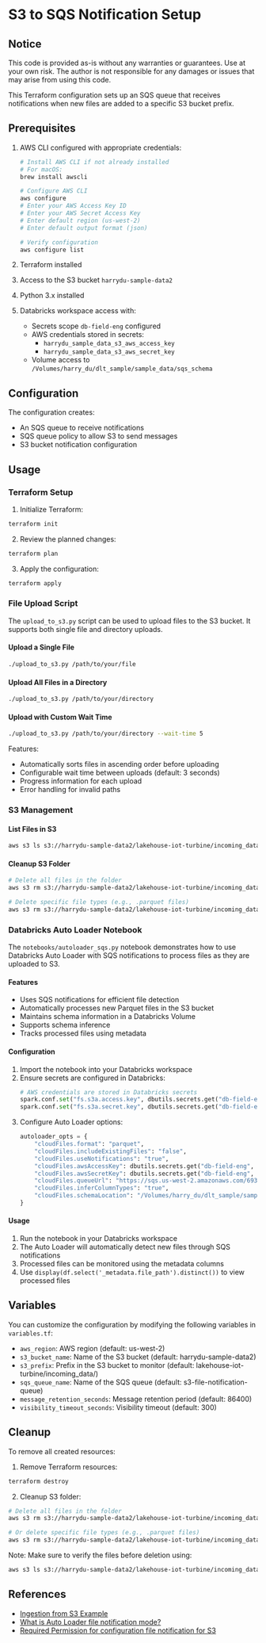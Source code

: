 # S3 to SQS Notification Setup

## Notice
This code is provided as-is without any warranties or guarantees. Use at your own risk. The author is not responsible for any damages or issues that may arise from using this code.

This Terraform configuration sets up an SQS queue that receives notifications when new files are added to a specific S3 bucket prefix.

## Prerequisites

1. AWS CLI configured with appropriate credentials:
   ```bash
   # Install AWS CLI if not already installed
   # For macOS:
   brew install awscli
   
   # Configure AWS CLI
   aws configure
   # Enter your AWS Access Key ID
   # Enter your AWS Secret Access Key
   # Enter default region (us-west-2)
   # Enter default output format (json)
   
   # Verify configuration
   aws configure list
   ```

2. Terraform installed
3. Access to the S3 bucket `harrydu-sample-data2`
4. Python 3.x installed
5. Databricks workspace access with:
   - Secrets scope `db-field-eng` configured
   - AWS credentials stored in secrets:
     - `harrydu_sample_data_s3_aws_access_key`
     - `harrydu_sample_data_s3_aws_secret_key`
   - Volume access to `/Volumes/harry_du/dlt_sample/sample_data/sqs_schema`

## Configuration

The configuration creates:
- An SQS queue to receive notifications
- SQS queue policy to allow S3 to send messages
- S3 bucket notification configuration

## Usage

### Terraform Setup

1. Initialize Terraform:
```bash
terraform init
```

2. Review the planned changes:
```bash
terraform plan
```

3. Apply the configuration:
```bash
terraform apply
```

### File Upload Script

The `upload_to_s3.py` script can be used to upload files to the S3 bucket. It supports both single file and directory uploads.

#### Upload a Single File
```bash
./upload_to_s3.py /path/to/your/file
```

#### Upload All Files in a Directory
```bash
./upload_to_s3.py /path/to/your/directory
```

#### Upload with Custom Wait Time
```bash
./upload_to_s3.py /path/to/your/directory --wait-time 5
```

Features:
- Automatically sorts files in ascending order before uploading
- Configurable wait time between uploads (default: 3 seconds)
- Progress information for each upload
- Error handling for invalid paths

### S3 Management

#### List Files in S3
```bash
aws s3 ls s3://harrydu-sample-data2/lakehouse-iot-turbine/incoming_data/ --recursive
```

#### Cleanup S3 Folder
```bash
# Delete all files in the folder
aws s3 rm s3://harrydu-sample-data2/lakehouse-iot-turbine/incoming_data/ --recursive

# Delete specific file types (e.g., .parquet files)
aws s3 rm s3://harrydu-sample-data2/lakehouse-iot-turbine/incoming_data/ --recursive --exclude "*" --include "*.parquet"
```

### Databricks Auto Loader Notebook

The `notebooks/autoloader_sqs.py` notebook demonstrates how to use Databricks Auto Loader with SQS notifications to process files as they are uploaded to S3.

#### Features
- Uses SQS notifications for efficient file detection
- Automatically processes new Parquet files in the S3 bucket
- Maintains schema information in a Databricks Volume
- Supports schema inference
- Tracks processed files using metadata

#### Configuration
1. Import the notebook into your Databricks workspace
2. Ensure secrets are configured in Databricks:
   ```python
   # AWS credentials are stored in Databricks secrets
   spark.conf.set("fs.s3a.access.key", dbutils.secrets.get("db-field-eng", "harrydu_sample_data_s3_aws_access_key"))
   spark.conf.set("fs.s3a.secret.key", dbutils.secrets.get("db-field-eng", "harrydu_sample_data_s3_aws_secret_key"))
   ```
3. Configure Auto Loader options:
   ```python
   autoloader_opts = {
       "cloudFiles.format": "parquet",
       "cloudFiles.includeExistingFiles": "false",
       "cloudFiles.useNotifications": "true",
       "cloudFiles.awsAccessKey": dbutils.secrets.get("db-field-eng", "harrydu_sample_data_s3_aws_access_key"),
       "cloudFiles.awsSecretKey": dbutils.secrets.get("db-field-eng", "harrydu_sample_data_s3_aws_secret_key"),
       "cloudFiles.queueUrl": "https://sqs.us-west-2.amazonaws.com/693773272364/s3-file-notification-queue",
       "cloudFiles.inferColumnTypes": "true",
       "cloudFiles.schemaLocation": "/Volumes/harry_du/dlt_sample/sample_data/sqs_schema"
   }
   ```

#### Usage
1. Run the notebook in your Databricks workspace
2. The Auto Loader will automatically detect new files through SQS notifications
3. Processed files can be monitored using the metadata columns
4. Use `display(df.select('_metadata.file_path').distinct())` to view processed files

## Variables

You can customize the configuration by modifying the following variables in `variables.tf`:
- `aws_region`: AWS region (default: us-west-2)
- `s3_bucket_name`: Name of the S3 bucket (default: harrydu-sample-data2)
- `s3_prefix`: Prefix in the S3 bucket to monitor (default: lakehouse-iot-turbine/incoming_data/)
- `sqs_queue_name`: Name of the SQS queue (default: s3-file-notification-queue)
- `message_retention_seconds`: Message retention period (default: 86400)
- `visibility_timeout_seconds`: Visibility timeout (default: 300)

## Cleanup

To remove all created resources:

1. Remove Terraform resources:
```bash
terraform destroy
```

2. Cleanup S3 folder:
```bash
# Delete all files in the folder
aws s3 rm s3://harrydu-sample-data2/lakehouse-iot-turbine/incoming_data/ --recursive

# Or delete specific file types (e.g., .parquet files)
aws s3 rm s3://harrydu-sample-data2/lakehouse-iot-turbine/incoming_data/ --recursive --exclude "*" --include "*.parquet"
```

Note: Make sure to verify the files before deletion using:
```bash
aws s3 ls s3://harrydu-sample-data2/lakehouse-iot-turbine/incoming_data/ --recursive
``` 


## References
- [Ingestion from S3 Example](../ingest-s3/)
- [What is Auto Loader file notification mode?](https://docs.databricks.com/aws/en/ingestion/cloud-object-storage/auto-loader/file-notification-mode)
- [Required Permission for configuration file notification for S3](https://docs.databricks.com/aws/en/ingestion/cloud-object-storage/auto-loader/file-notification-mode#required-permissions-for-configuring-file-notification-for-amazon-s3)
